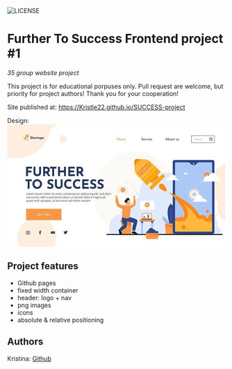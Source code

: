 ![LICENSE](https://img.shields.io/badge/license-MIT-blue.svg?style=flat-square)

# Further To Success Frontend project #1

_35 group website project_

This project is for educational porpuses only. Pull request are welcome, but priority for project authors! Thank you for your cooperation!

Site published at: https://Kristle22.github.io/SUCCESS-project

Design: ![Success](./success-project.png)

## Project features

-   Github pages
-   fixed width container
-   header: logo + nav
-   png images
-   icons
-   absolute & relative positioning

## Authors

Kristina: [Github](https://github.com/Kristle22)
